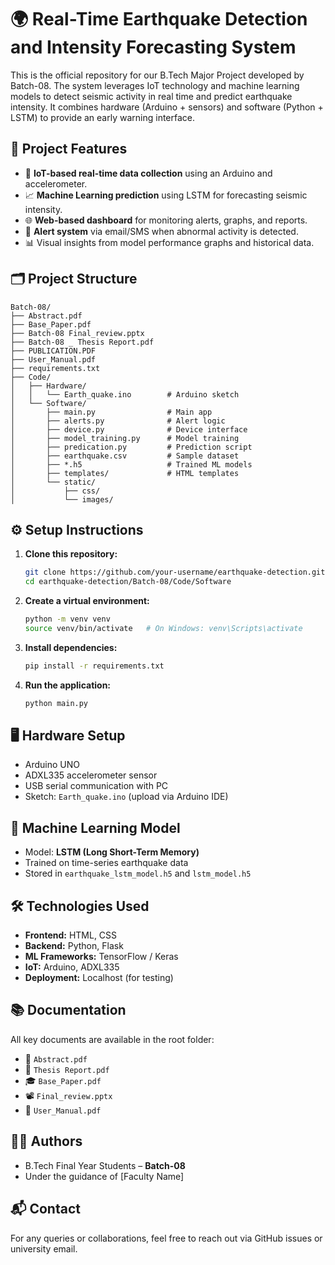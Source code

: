 # 🌍 Real-Time Earthquake Detection and Intensity Forecasting System

This is the official repository for our B.Tech Major Project developed by Batch-08. The system leverages IoT technology and machine learning models to detect seismic activity in real time and predict earthquake intensity. It combines hardware (Arduino + sensors) and software (Python + LSTM) to provide an early warning interface.

## 📌 Project Features

- 🔧 **IoT-based real-time data collection** using an Arduino and accelerometer.
- 📈 **Machine Learning prediction** using LSTM for forecasting seismic intensity.
- 🌐 **Web-based dashboard** for monitoring alerts, graphs, and reports.
- 🔔 **Alert system** via email/SMS when abnormal activity is detected.
- 📊 Visual insights from model performance graphs and historical data.

## 🗂️ Project Structure

```
Batch-08/
├── Abstract.pdf
├── Base_Paper.pdf
├── Batch-08 Final_review.pptx
├── Batch-08 _ Thesis Report.pdf
├── PUBLICATION.PDF
├── User_Manual.pdf
├── requirements.txt
├── Code/
│   ├── Hardware/
│   │   └── Earth_quake.ino        # Arduino sketch
│   └── Software/
│       ├── main.py                # Main app
│       ├── alerts.py              # Alert logic
│       ├── device.py              # Device interface
│       ├── model_training.py      # Model training
│       ├── predication.py         # Prediction script
│       ├── earthquake.csv         # Sample dataset
│       ├── *.h5                   # Trained ML models
│       ├── templates/             # HTML templates
│       └── static/
│           ├── css/
│           └── images/
```

## ⚙️ Setup Instructions

1. **Clone this repository:**
   ```bash
   git clone https://github.com/your-username/earthquake-detection.git
   cd earthquake-detection/Batch-08/Code/Software
   ```

2. **Create a virtual environment:**
   ```bash
   python -m venv venv
   source venv/bin/activate   # On Windows: venv\Scripts\activate
   ```

3. **Install dependencies:**
   ```bash
   pip install -r requirements.txt
   ```

4. **Run the application:**
   ```bash
   python main.py
   ```

## 🖥️ Hardware Setup

- Arduino UNO
- ADXL335 accelerometer sensor
- USB serial communication with PC
- Sketch: `Earth_quake.ino` (upload via Arduino IDE)

## 🤖 Machine Learning Model

- Model: **LSTM (Long Short-Term Memory)**
- Trained on time-series earthquake data
- Stored in `earthquake_lstm_model.h5` and `lstm_model.h5`

## 🛠️ Technologies Used

- **Frontend:** HTML, CSS
- **Backend:** Python, Flask
- **ML Frameworks:** TensorFlow / Keras
- **IoT:** Arduino, ADXL335
- **Deployment:** Localhost (for testing)

## 📚 Documentation

All key documents are available in the root folder:
- 📄 `Abstract.pdf`
- 📝 `Thesis Report.pdf`
- 🎓 `Base_Paper.pdf`
- 📽️ `Final_review.pptx`
- 🧾 `User_Manual.pdf`

## 👨‍💻 Authors

- B.Tech Final Year Students – **Batch-08**
- Under the guidance of [Faculty Name]

## 📬 Contact

For any queries or collaborations, feel free to reach out via GitHub issues or university email.

